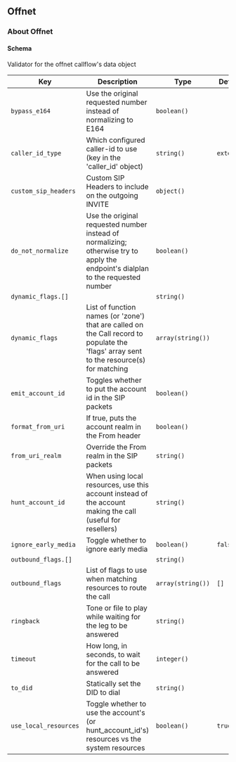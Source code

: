 ## Offnet

### About Offnet

#### Schema

Validator for the offnet callflow's data object



Key | Description | Type | Default | Required
--- | ----------- | ---- | ------- | --------
`bypass_e164` | Use the original requested number instead of normalizing to E164 | `boolean()` |   | `false`
`caller_id_type` | Which configured caller-id to use (key in the 'caller_id' object) | `string()` | `external` | `false`
`custom_sip_headers` | Custom SIP Headers to include on the outgoing INVITE | `object()` |   | `false`
`do_not_normalize` | Use the original requested number instead of normalizing; otherwise try to apply the endpoint's dialplan to the requested number | `boolean()` |   | `false`
`dynamic_flags.[]` |   | `string()` |   | `false`
`dynamic_flags` | List of function names (or 'zone') that are called on the Call record to populate the 'flags' array sent to the resource(s) for matching | `array(string())` |   | `false`
`emit_account_id` | Toggles whether to put the account id in the SIP packets | `boolean()` |   | `false`
`format_from_uri` | If true, puts the account realm in the From header | `boolean()` |   | `false`
`from_uri_realm` | Override the From realm in the SIP packets | `string()` |   | `false`
`hunt_account_id` | When using local resources, use this account instead of the account making the call (useful for resellers) | `string()` |   | `false`
`ignore_early_media` | Toggle whether to ignore early media | `boolean()` | `false` | `false`
`outbound_flags.[]` |   | `string()` |   | `false`
`outbound_flags` | List of flags to use when matching resources to route the call | `array(string())` | `[]` | `false`
`ringback` | Tone or file to play while waiting for the leg to be answered | `string()` |   | `false`
`timeout` | How long, in seconds, to wait for the call to be answered | `integer()` |   | `false`
`to_did` | Statically set the DID to dial | `string()` |   | `false`
`use_local_resources` | Toggle whether to use the account's (or hunt_account_id's) resources vs the system resources | `boolean()` | `true` | `false`



